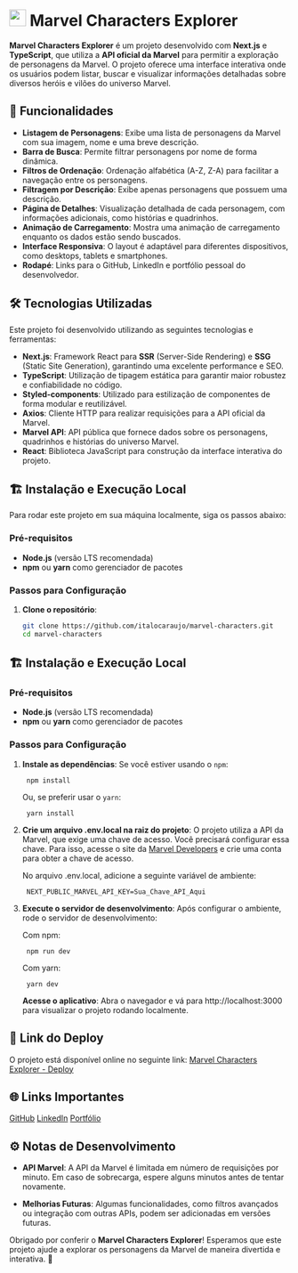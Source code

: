 # <img src="https://cdn-icons-png.flaticon.com/512/11892/11892408.png" width="30px"> Marvel Characters Explorer 
**Marvel Characters Explorer** é um projeto desenvolvido com **Next.js** e **TypeScript**, que utiliza a **API oficial da Marvel** para permitir a exploração de personagens da Marvel. O projeto oferece uma interface interativa onde os usuários podem listar, buscar e visualizar informações detalhadas sobre diversos heróis e vilões do universo Marvel.

## 🚀 Funcionalidades

- **Listagem de Personagens**: Exibe uma lista de personagens da Marvel com sua imagem, nome e uma breve descrição.
- **Barra de Busca**: Permite filtrar personagens por nome de forma dinâmica.
- **Filtros de Ordenação**: Ordenação alfabética (A-Z, Z-A) para facilitar a navegação entre os personagens.
- **Filtragem por Descrição**: Exibe apenas personagens que possuem uma descrição.
- **Página de Detalhes**: Visualização detalhada de cada personagem, com informações adicionais, como histórias e quadrinhos.
- **Animação de Carregamento**: Mostra uma animação de carregamento enquanto os dados estão sendo buscados.
- **Interface Responsiva**: O layout é adaptável para diferentes dispositivos, como desktops, tablets e smartphones.
- **Rodapé**: Links para o GitHub, LinkedIn e portfólio pessoal do desenvolvedor.

## 🛠️ Tecnologias Utilizadas

Este projeto foi desenvolvido utilizando as seguintes tecnologias e ferramentas:

- **Next.js**: Framework React para **SSR** (Server-Side Rendering) e **SSG** (Static Site Generation), garantindo uma excelente performance e SEO.
- **TypeScript**: Utilização de tipagem estática para garantir maior robustez e confiabilidade no código.
- **Styled-components**: Utilizado para estilização de componentes de forma modular e reutilizável.
- **Axios**: Cliente HTTP para realizar requisições para a API oficial da Marvel.
- **Marvel API**: API pública que fornece dados sobre os personagens, quadrinhos e histórias do universo Marvel.
- **React**: Biblioteca JavaScript para construção da interface interativa do projeto.

## 🏗️ Instalação e Execução Local

Para rodar este projeto em sua máquina localmente, siga os passos abaixo:

### Pré-requisitos

- **Node.js** (versão LTS recomendada)
- **npm** ou **yarn** como gerenciador de pacotes

### Passos para Configuração

1. **Clone o repositório**:
   ```bash
   git clone https://github.com/italocaraujo/marvel-characters.git
   cd marvel-characters
## 🏗️ Instalação e Execução Local

### Pré-requisitos

- **Node.js** (versão LTS recomendada)
- **npm** ou **yarn** como gerenciador de pacotes

### Passos para Configuração

1. **Instale as dependências**:
    Se você estiver usando o `npm`:
        
        npm install
    Ou, se preferir usar o `yarn`:

        yarn install

2. **Crie um arquivo .env.local na raiz do projeto**: 
O projeto utiliza a API da Marvel, que exige uma chave de acesso. Você precisará configurar essa chave. Para isso, acesse o site da [Marvel Developers](https://developer.marvel.com/) e crie uma conta para obter a chave de acesso.

    No arquivo .env.local, adicione a seguinte variável de ambiente:

        NEXT_PUBLIC_MARVEL_API_KEY=Sua_Chave_API_Aqui

3. **Execute o servidor de desenvolvimento**: 
Após configurar o ambiente, rode o servidor de desenvolvimento:

    Com npm:

        npm run dev
    Com yarn:

        yarn dev
    **Acesse o aplicativo**: Abra o navegador e vá para http://localhost:3000 para visualizar o projeto rodando localmente.

## 🔗 Link do Deploy
O projeto está disponível online no seguinte link: [Marvel Characters Explorer - Deploy](https://marvel-characters-black.vercel.app)

## 🌐 Links Importantes
[GitHub](https://www.github.com/italocaraujo)
[LinkedIn](https://www.linkedin.com/in/italocaraujo)
[Portfólio](https://italocaraujo.vercel.app)

## ⚙️ Notas de Desenvolvimento
- **API Marvel**: A API da Marvel é limitada em número de requisições por minuto. Em caso de sobrecarga, espere alguns minutos antes de tentar novamente.

- **Melhorias Futuras**: Algumas funcionalidades, como filtros avançados ou integração com outras APIs, podem ser adicionadas em versões futuras.

Obrigado por conferir o **Marvel Characters Explorer**! Esperamos que este projeto ajude a explorar os personagens da Marvel de maneira divertida e interativa. 🚀
